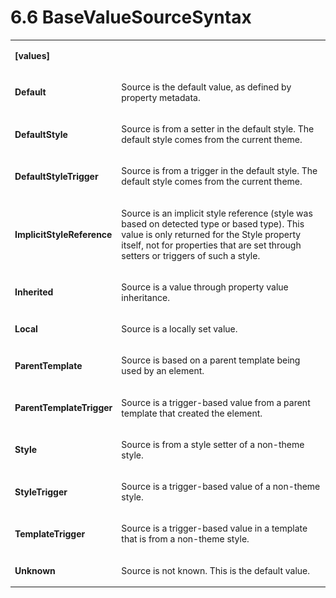 <html dir="LTR" xmlns:mshelp="http://msdn.microsoft.com/mshelp" xmlns:ddue="http://ddue.schemas.microsoft.com/authoring/2003/5" xmlns:xlink="http://www.w3.org/1999/xlink" xmlns:tool="http://www.microsoft.com/tooltip"><body><input type="hidden" id="userDataCache" class="userDataStyle"><input type="hidden" id="hiddenScrollOffset"><img id="dropDownImage" style="display:none; height:0; width:0;" src="../local/drpdown.gif"><img id="dropDownHoverImage" style="display:none; height:0; width:0;" src="../local/drpdown_orange.gif"><img id="collapseImage" style="display:none; height:0; width:0;" src="../local/collapse.gif"><img id="expandImage" style="display:none; height:0; width:0;" src="../local/exp.gif"><img id="collapseAllImage" style="display:none; height:0; width:0;" src="../local/collall.gif"><img id="expandAllImage" style="display:none; height:0; width:0;" src="../local/expall.gif"><img id="copyImage" style="display:none; height:0; width:0;" src="../local/copycode.gif"><img id="copyHoverImage" style="display:none; height:0; width:0;" src="../local/copycodeHighlight.gif"><div id="header"><h1 class="heading">6.6 BaseValueSourceSyntax</h1></div><div id="mainSection"><div id="mainBody"><div id="allHistory" class="saveHistory" onsave="saveAll()" onload="loadAll()"></div>




<p xmlns:wsd="http://wsdev.schemas.microsoft.com/authoring/2008/2" xmlns:msxsl="urn:schemas-microsoft-com:xslt" xmlns:script="urn:script" xmlns:build="urn:build">
<div id="sectionSection0" class="section" name="collapseableSection"><content xmlns="http://ddue.schemas.microsoft.com/authoring/2003/5" xmlns:wsd="http://wsdev.schemas.microsoft.com/authoring/2008/2" xmlns:msxsl="urn:schemas-microsoft-com:xslt" xmlns:script="urn:script" xmlns:build="urn:build">
				</content></div><div id="sectionSection1" class="section" name="collapseableSection"><content xmlns="http://ddue.schemas.microsoft.com/authoring/2003/5" xmlns:wsd="http://wsdev.schemas.microsoft.com/authoring/2008/2" xmlns:msxsl="urn:schemas-microsoft-com:xslt" xmlns:script="urn:script" xmlns:build="urn:build">
					<p xmlns=""><b></b></p><table class="ProtocolAuthoredTable" xmlns=""><tr>
								<td>
									<p>
										<b>[values]</b>
									</p>
								</td>
								<td>
								</td>
							</tr><tr>
							<td>
								<p>
									<b>Default</b>
								</p>
							</td>
							<td>
								<p>Source is the default value, as defined by property metadata.</p>
							</td>
						</tr><tr>
							<td>
								<p>
									<b>DefaultStyle</b>
								</p>
							</td>
							<td>
								<p>Source is from a setter in the default style. The default style comes from the current theme.</p>
							</td>
						</tr><tr>
							<td>
								<p>
									<b>DefaultStyleTrigger</b>
								</p>
							</td>
							<td>
								<p>Source is from a trigger in the default style. The default style comes from the current theme.</p>
							</td>
						</tr><tr>
							<td>
								<p>
									<b>ImplicitStyleReference</b>
								</p>
							</td>
							<td>
								<p>Source is an implicit style reference (style was based on detected type or based type). This value is only returned for the Style property itself, not for properties that are set through setters or triggers of such a style.</p>
							</td>
						</tr><tr>
							<td>
								<p>
									<b>Inherited</b>
								</p>
							</td>
							<td>
								<p>Source is a value through property value inheritance.</p>
							</td>
						</tr><tr>
							<td>
								<p>
									<b>Local</b>
								</p>
							</td>
							<td>
								<p>Source is a locally set value.</p>
							</td>
						</tr><tr>
							<td>
								<p>
									<b>ParentTemplate</b>
								</p>
							</td>
							<td>
								<p>Source is based on a parent template being used by an element.</p>
							</td>
						</tr><tr>
							<td>
								<p>
									<b>ParentTemplateTrigger</b>
								</p>
							</td>
							<td>
								<p>Source is a trigger-based value from a parent template that created the element.</p>
							</td>
						</tr><tr>
							<td>
								<p>
									<b>Style</b>
								</p>
							</td>
							<td>
								<p>Source is from a style setter of a non-theme style.</p>
							</td>
						</tr><tr>
							<td>
								<p>
									<b>StyleTrigger</b>
								</p>
							</td>
							<td>
								<p>Source is a trigger-based value of a non-theme style.</p>
							</td>
						</tr><tr>
							<td>
								<p>
									<b>TemplateTrigger</b>
								</p>
							</td>
							<td>
								<p>Source is a trigger-based value in a template that is from a non-theme style.</p>
							</td>
						</tr><tr>
							<td>
								<p>
									<b>Unknown</b>
								</p>
							</td>
							<td>
								<p>Source is not known. This is the default value.</p>
							</td>
						</tr></table>
				</content></div><!--[if gte IE 5]>
			<tool:tip element="languageFilterToolTip" avoidmouse="false"/>
		<![endif]--></div><a name="feedback"></a><span></span></div></body></html>
